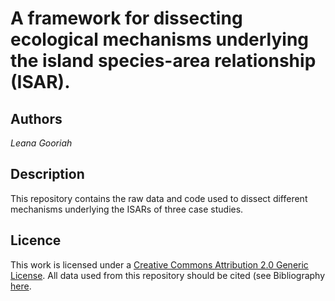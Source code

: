 # A framework for dissecting ecological mechanisms underlying the island species-area relationship (ISAR).

 ## Authors
 *Leana Gooriah*
 
 ## Description
 
 This repository contains the raw data and code used to dissect different mechanisms underlying the ISARs of three case studies.
 
 ## Licence
 
 
This work is licensed under a [Creative Commons Attribution 2.0 Generic License](https://creativecommons.org/licenses/by/2.0/).
All data used from this repository should be cited (see Bibliography [here](https://github.com/LeanaGooriah/ISAR_analysis/blob/master/Bibliography.rtf).

